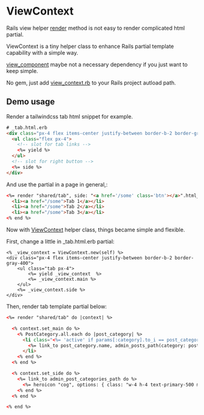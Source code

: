 # ViewContext

Rails view helper [render](https://guides.rubyonrails.org/layouts_and_rendering.html#using-partials-to-simplify-views) method is not easy to render complicated html partial.

ViewContext is a tiny helper class to enhance Rails partial template capability with a simple way.

[view_component](https://github.com/github/view_component) maybe not a necessary dependency if you just want to keep simple.

No gem, just add [view_context.rb](https://github.com/qichunren/view_context/blob/main/view_context.rb)  to your Rails project autload path.

## Demo usage

Render a tailwindcss tab html snippet for example.

```html
# _tab.html.erb
<div class="px-4 flex items-center justify-between border-b-2 border-gray-400">
  <ul class="flex px-4">
    <!-- slot for tab links -->
    <%= yield %>
  </ul>
  <!-- slot for right button -->
  <%= side %>
</div>
```

And use the partial in a page in general,:

```html
<%= render "shared/tab", side: "<a href='/some' class='btn'></a>".html_safe do  %>
  <li><a href="/some">Tab 1</a></li>
  <li><a href="/some">Tab 2</a></li>
  <li><a href="/some">Tab 3</a></li>
<% end %>
```

Now with [ViewContext](https://github.com/qichunren/view_context/blob/main/view_context.rb) helper class, things became simple and flexible.

First, change a little in _tab.html.erb partial:

```
<% _view_context = ViewContext.new(self) %>
<div class="px-4 flex items-center justify-between border-b-2 border-gray-400">
	<ul class="tab px-4">
		<%= yield _view_context  %>
		<%= _view_context.main %>
	</ul>
	<%= _view_context.side %>
</div>
```

Then, render tab template partial below:

```html
<%= render "shared/tab" do |context| %>

  <% context.set_main do %>
    <% PostCategory.all.each do |post_category| %>
      <li class="<%= 'active' if params[:category].to_i == post_category.id %>">
        <%= link_to post_category.name, admin_posts_path(category: post_category.id) %>
      </li>
    <% end %>
  <% end %>

  <% context.set_side do %>
    <%= link_to admin_post_categories_path do %>
      <%= heroicon "cog", options: { class: "w-4 h-4 text-primary-500 mr-2" } %>
    <% end %>
  <% end %>

<% end %>
```
